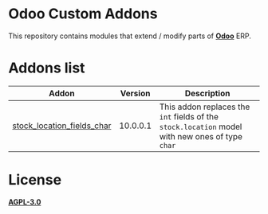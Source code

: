 # Odoo Custom Addons
This repository contains modules that extend / modify parts of **[Odoo](https://www.odoo.com/)** ERP.

# Addons list
Addon | Version | Description |
------|---------|-------------|
[stock_location_fields_char](https://github.com/LuqueDaniel/odoo_custom_addons/tree/10.0/stock_location_fields_char) | 10.0.0.1 | This addon replaces the `int` fields of the `stock.location` model with new ones of type `char` |

# License
[**AGPL-3.0**](http://www.gnu.org/licenses/agpl)
